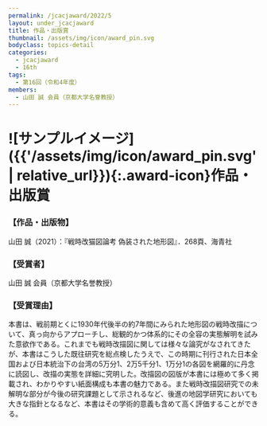 ```yaml
---
permalink: /jcacjaward/2022/5
layout: under_jcacjaward
title: 作品・出版賞
thumbnail: /assets/img/icon/award_pin.svg
bodyclass: topics-detail
categories:
  - jcacjaward
  - 16th
tags:
  - 第16回（令和4年度）
members:
  - 山田 誠 会員（京都大学名誉教授）
---
```


# ![サンプルイメージ]({{'/assets/img/icon/award_pin.svg' | relative_url}}){:.award-icon}作品・出版賞

### 【作品・出版物】

山田 誠（2021）：『戦時改猫図論考 偽装された地形図』．268頁、海青社

### 【受賞者】

山田 誠 会員（京都大学名誉教授）

### 【受賞理由】

本書は、戦前期とくに1930年代後半の約7年間にみられた地形図の戦時改描について、真っ向からアプローチし、総観的かつ体系的にその全容の実態解明を試みた意欲作である。これまでも戦時改描図に関しては様々な論究がなされてきたが、本書はこうした既往研究を総点検したうえで、この時期に刊行された日本全国および日本統治下の台湾の5万分1、2万5千分1、1万分1の各図を網羅的に丹念に読図し、改描の実態を詳細に究明した。改描図の図版が本書には極めて多く掲載され、わかりやすい紙面構成も本書の魅力である。また戦時改描図研究での未解明な部分が今後の研究課題として示されるなど、後進の地図学研究においても大きな指針となるなど、本書はその学術的意義も含めて高く評価することができる。
